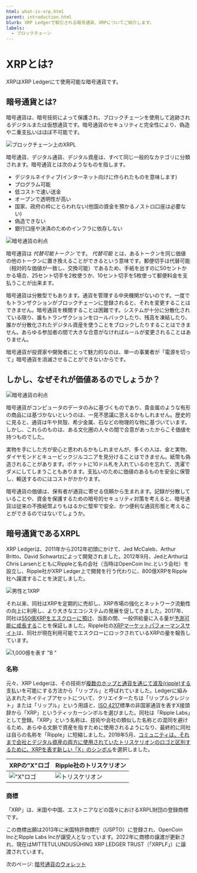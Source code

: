 ```yaml
---
html: what-is-xrp.html
parent: introduction.html
blurb: XRP Ledgerで取引される暗号通貨、XRPについてご紹介します。
labels:
  - ブロックチェーン
---
```

# XRPとは?

XRPはXRP Ledgerにて使用可能な暗号通貨です。

## 暗号通貨とは?

暗号通貨は、暗号技術によって保護され、ブロックチェーンを使用して追跡されるデジタルまたは仮想通貨です。暗号通貨のセキュリティと完全性により、偽造や二重支払いはほぼ不可能です。

![ブロックチェーン上のXRPL](img/introduction10-xrp-on-chain.png)

暗号通貨、デジタル通貨、デジタル資産は、すべて同じ一般的なカテゴリに分類されます。暗号通貨とは次のようなものを指します。

- デジタルネイティブ(インターネット向けに作られたものを意味します)
- プログラム可能
- 低コストで速い送金
- オープンで透明性が高い
- 国家、政府の枠にとらわれない(他国の資金を預かるノストロ口座は必要ない)
- 偽造できない
- 銀行口座や決済のためのインフラに依存しない

![暗号通貨の利点](img/introduction11-all-the-things.png)

暗号通貨は _代替可能トークン_ です。 _代替可能_ とは、あるトークンを同じ価値の他のトークンに置き換えることができるという意味です。郵便切手は代替可能（相対的な価値が一致し、交換可能）であるため、手紙を出すのに50セントかかる場合、25セント切手を2枚使うか、10セント切手を5枚使って郵便料金を支払うことが出来ます。

暗号通貨は分散型でもあります。通貨を管理する中央機関がないのです。一度でもトランザクションがブロックチェーンに登録されると、それを変更することはできません。暗号通貨を検閲することは困難です。システムが十分に分散化されている限り、誰もトランザクションをロールバックしたり、残高を凍結したり、誰かが分散化されたデジタル資産を使うことをブロックしたりすることはできません。あらゆる参加者の間で大きな合意がなければルールが変更されることはありません。

暗号通貨が投資家や開発者にとって魅力的なのは、単一の事業者が「電源を切って」暗号通貨を消滅させることができないからです。

## しかし、なぜそれが価値あるのでしょうか？

![暗号通貨の利点](img/introduction12-diamond.png)

暗号通貨がコンピュータのデータのみに基づくものであり、貴金属のような有形の商品には基づかないというのは、一見不思議に思えるかもしれません。歴史的に見ると、通貨は牛や貝殻、希少金属、石などの物理的な物に基づいています。しかし、これらのものは、ある文化圏の人々の間で合意があったからこそ価値を持つものでした。

実物を手にした方が安心と思われるかもしれませんが、多くの人は、金と実物、ダイヤモンドとキュービックジルコニアを見分けることはできません。紙幣も偽造されることがあります。ポケットに10ドル札を入れているのを忘れて、洗濯でダメにしてしまうこともあります。支払いのために価値のあるものを安全に保管し、輸送するのにはコストがかかります。

暗号通貨の価値は、保有者が通貨に寄せる信頼から生まれます。記録が分散していることや、資金を保護するための暗号的セキュリティ対策を考えると、暗号通貨は従来の不換紙幣よりもはるかに堅牢で安全、かつ便利な通貨形態と考えることができるのではないでしょうか。


## 暗号通貨であるXRPL

XRP Ledgerは、2011年から2012年初頭にかけて、Jed McCaleb、Arthur Britto、David Schwartzによって開発されました。2012年9月、JedとArthurはChris LarsenとともにRippleと名の会社（当時はOpenCoin Inc.という会社）を設立し、Ripple社がXRP Ledger上で開発を行う代わりに、800億XRPをRipple社へ譲渡することを決定しました。

![男性と1XRP](img/introduction13-x-prefix.png)

それ以来、同社はXRPを定期的に売却し、XRP市場の強化とネットワーク流動性の向上に利用し、より大きなエコシステムの発展を促してきました。2017年、同社は[550億XRPをエスクローに預け](https://ripple.com/insights/ripple-escrows-55-billion-xrp-for-supply-predictability/?__hstc=78174987.8aa695b6d0420a940041f1842edfd8a6.1692378128025.1692644550213.1692652561840.8&__hssc=78174987.3.1692652561840&__hsfp=3379522993)、当面の間、一般供給量に入る量が[予測可能に成長する](https://ripple.com/insights/ripple-to-place-55-billion-xrp-in-escrow-to-ensure-certainty-into-total-xrp-supply/?__hstc=78174987.8aa695b6d0420a940041f1842edfd8a6.1692378128025.1692644550213.1692652561840.8&__hssc=78174987.3.1692652561840&__hsfp=3379522993)ことを保証しました。Ripple社の[XRPマーケットパフォーマンスサイト](https://ripple.com/xrp/?__hstc=78174987.8aa695b6d0420a940041f1842edfd8a6.1692378128025.1692644550213.1692652561840.8&__hssc=78174987.3.1692652561840&__hsfp=3379522993)は、同社が現在利用可能でエスクローにロックされているXRPの量を報告しています。

![1,000億を表す "B "](img/introduction14-hundred-billion.png)

### 名称

元々、XRP Ledgerは、その技術が[複数のホップと通貨を通じて波及(ripple)する](rippling.html)支払いを可能にする方法から「リップル」と呼ばれていました。Ledgerに組み込まれたネイティブアセットについて、クリエイターたちは「リップルクレジット」または「リップル」という用語と、[ISO 4217](https://www.iso.org/iso-4217-currency-codes.html)標準の非国家通貨を表すX接頭辞から「XRP」というティッカーシンボルを選びました。同社は「Ripple Labs」として登録。「XRP」という名称は、技術や会社の類似した名称との混同を避けるため、あらゆる文脈で資産を指すために使用されるようになり、最終的に同社は自らの名称を「Ripple」に短縮しました。2018年5月、[コミュニティは、それまで会社とデジタル資産の両方に使用されていたトリスケリオンのロゴと区別するために、XRPを表す新しい「X」のシンボル](https://twitter.com/xrpsymbol/status/1006925937571713025)を選択しました。

| XRPの"X"ロゴ                          | Ripple社のトリスケリオン                      |
|:-------------------------------------|:-------------------------------------------|
| !["X"ロゴ](static/img/xrp-x-logo.png) | ![トリスケリオン](img/ripple-triskelion.png) |


### 商標

「XRP」は、米国や中国、エストニアなどの国々におけるXRPL財団の登録商標です。

この商標出願は2013年に米国特許商標庁（USPTO）に登録され、OpenCoin IncとRipple Labs Incが譲受人となっています。2022年に商標の譲渡が更新され、現在はMITTETULUNDUSÜHING XRP LEDGER TRUST（「XRPLF」）に譲渡されています。

次のページ: [暗号通貨のウォレット](crypto-wallets.html)
